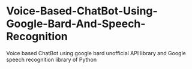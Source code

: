 # Voice-Based-ChatBot-Using-Google-Bard-And-Speech-Recognition
Voice based ChatBot using google bard unofficial API library and Google speech recognition library of Python
